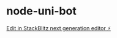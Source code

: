 # node-uni-bot

[Edit in StackBlitz next generation editor ⚡️](https://stackblitz.com/~/github.com/bangasho83/node-uni-bot)